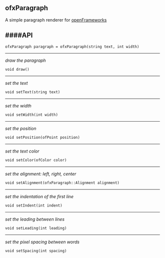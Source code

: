 ofxParagraph
-----------------
A simple paragraph renderer for [openFrameworks](http://openframeworks.cc/)


####API
-----------------

	ofxParagraph paragraph = ofxParagraph(string text, int width)

------------------------------------------------------------------------------
*draw the paragraph*
 
	void draw()
------------------------------------------------------------------------------
*set the text* 

	void setText(string text)
------------------------------------------------------------------------------
*set the width* 

	void setWidth(int width)	
------------------------------------------------------------------------------
*set the position* 

	void setPosition(ofPoint position)	
------------------------------------------------------------------------------
*set the text color*
 
	void setColor(ofColor color)
------------------------------------------------------------------------------
*set the alignment: left, right, center*
 
	void setAlignment(ofxParagraph::Alignment alignment)
------------------------------------------------------------------------------
*set the indentation of the first line*
 
	void setIndent(int indent)
------------------------------------------------------------------------------
*set the leading between lines*
 
	void setLeading(int leading)
------------------------------------------------------------------------------
*set the pixel spacing between words*
 
	void setSpacing(int spacing)

